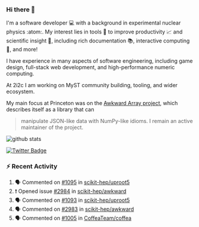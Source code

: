 ### Hi there 👋 

I'm a software developer 💻 with a background in experimental nuclear physics :atom:. My interest lies in tools :wrench: to improve productivity :chart_with_upwards_trend: and scientific insight :telescope:, including rich documentation 📚, interactive computing 🧮, and more! 

I have experience in many aspects of software engineering, including game design, full-stack web development, and high-performance numeric computing. 

At 2i2c I am working on MyST community building, tooling, and wider ecosystem. 

My main focus at Princeton was on the [Awkward Array project](awkward-array.org/), which describes itself as a library that can 
> manipulate JSON-like data with NumPy-like idioms. I remain an active maintainer of the project. 

![github stats](https://github-readme-stats.vercel.app/api?username=agoose77&show_icons=true&hide_rank=true&hide_title=true&bg_color=30,e76445,904e95&text_color=efe3ec&icon_color=efe3ec)
<!--
**agoose77/agoose77** is a ✨ _special_ ✨ repository because its `README.md` (this file) appears on your GitHub profile.

Here are some ideas to get you started:

- 🔭 I’m currently working on ...
- 🌱 I’m currently learning ...
- 👯 I’m looking to collaborate on ...
- 🤔 I’m looking for help with ...
- 💬 Ask me about ...
- 📫 How to reach me: ...
- 😄 Pronouns: ...
- ⚡ Fun fact: ...
-->

[![Twitter Badge](https://img.shields.io/twitter/follow/agoose77?style=flat-square&logo=Twitter&logoColor=white&color=cornflowerblue)](https://twitter.com/agoose77)

### :zap: Recent Activity

<!--START_SECTION:activity-->
1. 🗣 Commented on [#1095](https://github.com/scikit-hep/uproot5/issues/1095#issuecomment-1908340470) in [scikit-hep/uproot5](https://github.com/scikit-hep/uproot5)
2. ❗ Opened issue [#2984](https://github.com/scikit-hep/awkward/issues/2984) in [scikit-hep/awkward](https://github.com/scikit-hep/awkward)
3. 🗣 Commented on [#1093](https://github.com/scikit-hep/uproot5/issues/1093#issuecomment-1907769396) in [scikit-hep/uproot5](https://github.com/scikit-hep/uproot5)
4. 🗣 Commented on [#2983](https://github.com/scikit-hep/awkward/issues/2983#issuecomment-1906842967) in [scikit-hep/awkward](https://github.com/scikit-hep/awkward)
5. 🗣 Commented on [#1005](https://github.com/CoffeaTeam/coffea/pull/1005#issuecomment-1906703776) in [CoffeaTeam/coffea](https://github.com/CoffeaTeam/coffea)
<!--END_SECTION:activity-->
